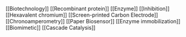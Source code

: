 [[Biotechnology]]
[[Recombinant protein]]
[[Enzyme]]
[[Inhibition]]
[[Hexavalent chromium]]
[[Screen-printed Carbon Electrode]]
[[Chronoamperometry]]
[[Paper Biosensor]]
[[Enzyme immobilization]]
[[Biomimetic]]
[[Cascade Catalysis]]
